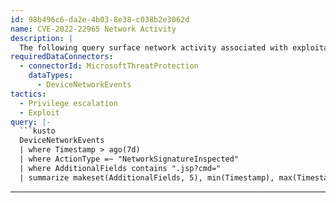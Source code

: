 ```yaml
---
id: 98b496c6-da2e-4b03-8e38-c038b2e3062d
name: CVE-2022-22965 Network Activity
description: |
  The following query surface network activity associated with exploitation of CVE-2022-22965.
requiredDataConnectors:
  - connectorId: MicrosoftThreatProtection
    dataTypes:
      - DeviceNetworkEvents
tactics:
  - Privilege escalation
  - Exploit
query: |-
  ```kusto
  DeviceNetworkEvents
  | where Timestamp > ago(7d)
  | where ActionType =~ "NetworkSignatureInspected"
  | where AdditionalFields contains ".jsp?cmd="
  | summarize makeset(AdditionalFields, 5), min(Timestamp), max(Timestamp) by DeviceId, DeviceName
  ```
---
```


